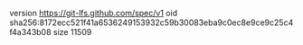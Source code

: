 version https://git-lfs.github.com/spec/v1
oid sha256:8172ecc521f41a6536249153932c59b30083eba9c0ec8e9ce9c25c4f4a343b08
size 11509
